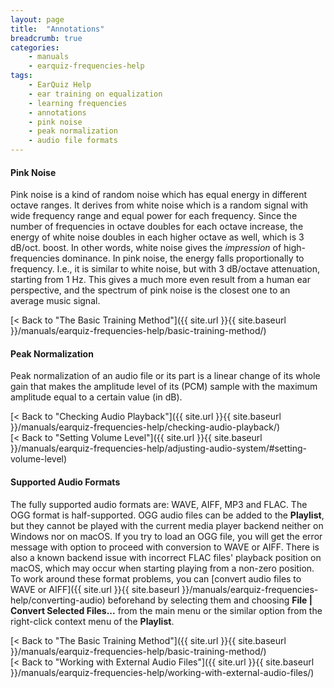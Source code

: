 ```yaml
---
layout: page
title:  "Annotations"
breadcrumb: true
categories:
    - manuals
    - earquiz-frequencies-help
tags:
    - EarQuiz Help
    - ear training on equalization
    - learning frequencies
    - annotations
    - pink noise
    - peak normalization
    - audio file formats
---
```

#### Pink Noise

Pink noise is a kind of random noise which has equal energy in different octave ranges. It derives from white noise which
is a random signal with wide frequency range and equal power for each frequency. Since the number of frequencies in octave doubles
for each octave increase, the energy of white noise doubles in each higher octave as well, which is 3 dB/oct. boost. In other words, white noise
gives the *impression* of high-frequencies dominance.
In pink noise, the energy falls proportionally to frequency. I.e., it is similar to white noise, but with 3 dB/octave attenuation, starting from 1 Hz. 
This gives a much more even result from a human ear perspective, and the spectrum of pink noise is the closest one to an average music signal.

[< Back to "The Basic Training Method"]({{ site.url }}{{ site.baseurl }}/manuals/earquiz-frequencies-help/basic-training-method/)

#### Peak Normalization

Peak normalization of an audio file or its part is a linear change of its whole gain that makes the amplitude level of its (PCM) sample 
with the maximum amplitude equal to a certain value (in dB).

[< Back to "Checking Audio Playback"]({{ site.url }}{{ site.baseurl }}/manuals/earquiz-frequencies-help/checking-audio-playback/)<br />
[< Back to "Setting Volume Level"]({{ site.url }}{{ site.baseurl }}/manuals/earquiz-frequencies-help/adjusting-audio-system/#setting-volume-level)

#### Supported Audio Formats
The fully supported audio formats are: WAVE, AIFF, MP3 and FLAC. The OGG format is half-supported.
OGG audio files can be added to the **Playlist**, but they cannot be played with the current media
player backend neither on Windows nor on macOS. If you try to load an OGG file, you will get the error message
with option to proceed with conversion to WAVE or AIFF. There is also a known backend issue with incorrect FLAC files'
playback position on macOS, which may occur when starting playing from a non-zero position. To work around
these format problems, you can [convert audio files to WAVE or AIFF]({{ site.url }}{{ site.baseurl }}/manuals/earquiz-frequencies-help/converting-audio) 
beforehand by selecting them and choosing 
**File | Convert Selected Files...** from the main menu or the similar option from the right-click context menu of the **Playlist**.

[< Back to "The Basic Training Method"]({{ site.url }}{{ site.baseurl }}/manuals/earquiz-frequencies-help/basic-training-method/)<br />
[< Back to "Working with External Audio Files"]({{ site.url }}{{ site.baseurl }}/manuals/earquiz-frequencies-help/working-with-external-audio-files/)